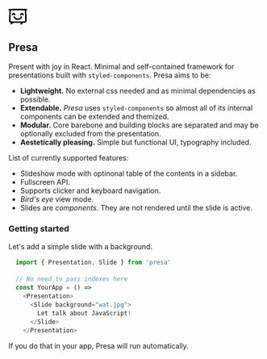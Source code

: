 <img src="/src/assets/raw/presa-logo.png" width="38px" /> 

## Presa
Present with joy in React. Minimal and self-contained framework for presentations built with `styled-components`. Presa aims to be:
  - **Lightweight.** No external css needed and as minimal dependencies as possible.  
  - **Extendable.** *Presa* uses `styled-components` so almost all of its internal components can be extended and themized.
  - **Modular.** Core barebone and building blocks are separated and may be optionally excluded from the presentation.
  - **Aestetically pleasing.** Simple but functional UI, typography included.
  
 List of currently supported features:
   - Slideshow mode with optinonal table of the contents in a sidebar.
   - Fullscreen API.
   - Supports clicker and keyboard navigation.
   - *Bird's eye* view mode. 
   - Slides are *components*. They are not rendered until the slide is active.

### Getting started

Let's add a simple slide with a background.
```JavaScript
  import { Presentation, Slide } from 'presa'
   
  // No need to pass indexes here
  const YourApp = () =>
    <Presentation>
      <Slide background="wat.jpg">
        Let talk about JavaScript!
      </Slide>
    </Presentation>
```

If you do that in your app, Presa will run automatically.
